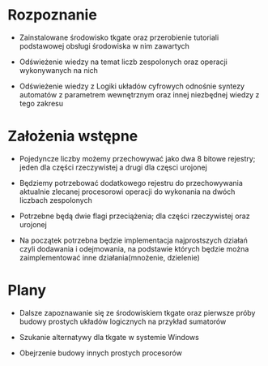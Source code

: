 # Rozpoznanie

- Zainstalowane środowisko tkgate oraz przerobienie tutoriali podstawowej obsługi środowiska w nim zawartych

- Odświeżenie wiedzy na temat liczb zespolonych oraz operacji wykonywanych na nich

- Odświeżenie wiedzy z Logiki układów cyfrowych odnośnie syntezy automatów z parametrem wewnętrznym oraz innej niezbędnej wiedzy z tego zakresu

# Założenia wstępne

- Pojedyncze liczby możemy przechowywać jako dwa 8 bitowe rejestry; jeden dla części rzeczywistej a drugi dla częsci urojonej 

- Będziemy potrzebować dodatkowego rejestru do przechowywania aktualnie zlecanej procesorowi operacji do wykonania na dwóch liczbach zespolonych

- Potrzebne będą dwie flagi przeciążenia; dla części rzeczywistej oraz urojonej

- Na początek potrzebna będzie implementacja najprostszych działań czyli dodawania i odejmowania, na podstawie których będzie można zaimplementować inne działania(mnożenie, dzielenie) 

# Plany

- Dalsze zapoznawanie się ze środowiskiem tkgate oraz pierwsze próby budowy prostych układów logicznych na przykład sumatorów

- Szukanie alternatywy dla tkgate w systemie Windows

- Obejrzenie budowy innych prostych procesorów